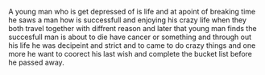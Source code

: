 
A young man who is get depressed of is life and at apoint of breaking time he saws a man how is successfull and enjoying his crazy life when they both travel together with diffrent reason and later that young man finds the succesfull man is about to die have cancer or something and through out his life he was decipeint and strict and to came to do crazy things and one more he want to coorect his last wish and complete the bucket list before he passed away.